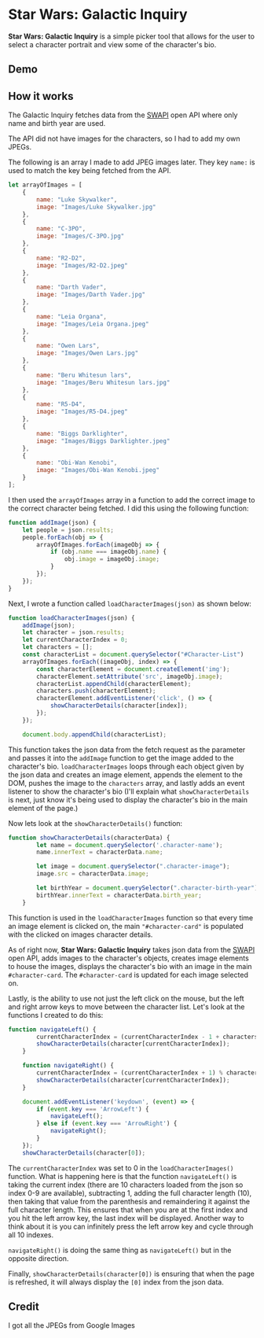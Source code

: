 # Star Wars: Galactic Inquiry

**Star Wars: Galactic Inquiry** is a simple picker tool that allows for the user to select a character portrait and view some of the character's bio.

## Demo


## How it works

The Galactic Inquiry fetches data from the [SWAPI](https://swapi.dev/api/people/) open API where only name and birth year are used.

The API did not have images for the characters, so I had to add my own JPEGs.

The following is an array I made to add JPEG images later.  They key ```name:``` is used to match the key being fetched from the API.

```js
let arrayOfImages = [
    {
        name: "Luke Skywalker",
        image: "Images/Luke Skywalker.jpg"
    },
    {
        name: "C-3PO",
        image: "Images/C-3PO.jpg"
    },
    {
        name: "R2-D2",
        image: "Images/R2-D2.jpeg"
    },
    {
        name: "Darth Vader",
        image: "Images/Darth Vader.jpg"
    },
    {
        name: "Leia Organa",
        image: "Images/Leia Organa.jpeg"
    },
    {
        name: "Owen Lars",
        image: "Images/Owen Lars.jpg"
    },
    {
        name: "Beru Whitesun lars",
        image: "Images/Beru Whitesun lars.jpg"
    },
    {
        name: "R5-D4",
        image: "Images/R5-D4.jpeg"
    },
    {
        name: "Biggs Darklighter",
        image: "Images/Biggs Darklighter.jpeg"
    },
    {
        name: "Obi-Wan Kenobi",
        image: "Images/Obi-Wan Kenobi.jpeg"
    }
];
```
I then used the ```arrayOfImages``` array in a function to add the correct image to the correct character being fetched.  I did this using the following function:

```js
function addImage(json) {
    let people = json.results;
    people.forEach(obj => {
        arrayOfImages.forEach(imageObj => {
            if (obj.name === imageObj.name) {
                obj.image = imageObj.image;
            }
        });
    });
}
```
Next, I wrote a function called ```loadCharacterImages(json)``` as shown below:
```js
function loadCharacterImages(json) {
    addImage(json);
    let character = json.results;
    let currentCharacterIndex = 0;
    let characters = [];
    const characterList = document.querySelector("#Character-List")
    arrayOfImages.forEach((imageObj, index) => {
        const characterElement = document.createElement('img');
        characterElement.setAttribute('src', imageObj.image);
        characterList.appendChild(characterElement);
        characters.push(characterElement);
        characterElement.addEventListener('click', () => {
            showCharacterDetails(character[index]);
        });
    });

    document.body.appendChild(characterList);
```
This function takes the json data from the fetch request as the parameter and passes it into the ```addImage``` function to get the image added to the character's bio.  ```loadCharacterImages``` loops through each object given by the json data and creates an image element, appends the element to the DOM, pushes the image to the ```characters``` array, and lastly adds an event listener to show the character's bio (I'll explain what ```showCharacterDetails``` is next, just know it's being used to display the character's bio in the main element of the page.)

Now lets look at the ```showCharacterDetails()``` function:

```js
function showCharacterDetails(characterData) {
        let name = document.querySelector('.character-name');
        name.innerText = characterData.name;

        let image = document.querySelector(".character-image");
        image.src = characterData.image;

        let birthYear = document.querySelector(".character-birth-year");
        birthYear.innerText = characterData.birth_year;
    }
```
This function is used in the ```loadCharacterImages``` function so that every time an image element is clicked on, the main ```"#character-card"``` is populated with the clicked on images character details.

As of right now, **Star Wars: Galactic Inquiry** takes json data from the [SWAPI](https://swapi.dev/api/people/) open API, adds images to the character's objects, creates image elements to house the images, displays the character's bio with an image in the main ```#character-card```.  The ```#character-card``` is updated for each image selected on.

Lastly, is the ability to use not just the left click on the mouse, but the left and right arrow keys to move between the character list.  Let's look at the functions I created to do this:
```js
function navigateLeft() {
        currentCharacterIndex = (currentCharacterIndex - 1 + characters.length) % characters.length;
        showCharacterDetails(character[currentCharacterIndex]);
    }

    function navigateRight() {
        currentCharacterIndex = (currentCharacterIndex + 1) % characters.length;
        showCharacterDetails(character[currentCharacterIndex]);
    }

    document.addEventListener('keydown', (event) => {
        if (event.key === 'ArrowLeft') {
            navigateLeft();
        } else if (event.key === 'ArrowRight') {
            navigateRight();
        }
    });
    showCharacterDetails(character[0]);
```
The ```currentCharacterIndex``` was set to 0 in the ```loadCharacterImages()``` function.  What is happening here is that the function ```navigateLeft()``` is taking the current index (there are 10 characters loaded from the json so index 0-9 are available), subtracting 1, adding the full character length (10), then taking that value from the parenthesis and remaindering it against the full character length.  This ensures that when you are at the first index and you hit the left arrow key, the last index will be displayed.  Another way to think about it is you can infinitely press the left arrow key and cycle through all 10 indexes.

```navigateRight()``` is doing the same thing as ```navigateLeft()``` but in the opposite direction.

Finally, ```showCharacterDetails(character[0])``` is ensuring that when the page is refreshed, it will always display the ```[0]``` index from the json data.
## Credit

I got all the JPEGs from Google Images 